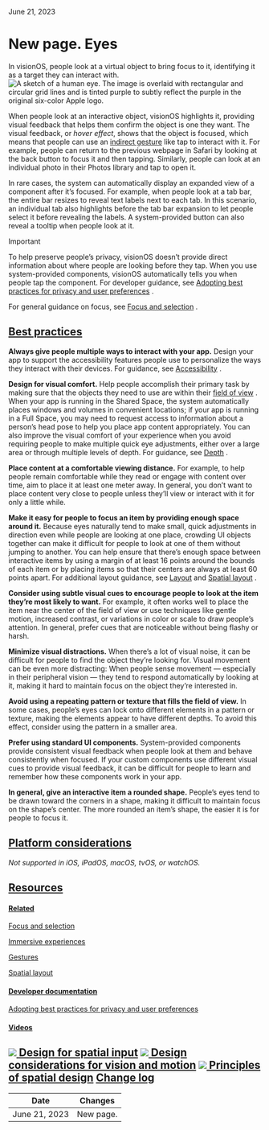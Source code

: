 June 21, 2023

 New page. Eyes
====

In visionOS, people look at a virtual object to bring focus to it, identifying it as a target they can interact with.![A sketch of a human eye. The image is overlaid with rectangular and circular grid lines and is tinted purple to subtly reflect the purple in the original six-color Apple logo.](https://docs-assets.developer.apple.com/published/126393ded1c486236fc7a9feabea30ea/inputs-eyes-intro@2x.png)

When people look at an interactive object, visionOS highlights it, providing visual feedback that helps them confirm the object is one they want. The visual feedback, or *hover effect*, shows that the object is focused, which means that people can use an [indirect gesture](/design/human-interface-guidelines/gestures#visionOS)
 like tap to interact with it. For example, people can return to the previous webpage in Safari by looking at the back button to focus it and then tapping. Similarly, people can look at an individual photo in their Photos library and tap to open it.

In rare cases, the system can automatically display an expanded view of a component after it’s focused. For example, when people look at a tab bar, the entire bar resizes to reveal text labels next to each tab. In this scenario, an individual tab also highlights before the tab bar expansion to let people select it before revealing the labels. A system-provided button can also reveal a tooltip when people look at it.

Important

To help preserve people’s privacy, visionOS doesn’t provide direct information about where people are looking before they tap. When you use system-provided components, visionOS automatically tells you when people tap the component. For developer guidance, see [Adopting best practices for privacy and user preferences](/documentation/visionOS/adopting-best-practices-for-privacy)
.

For general guidance on focus, see [Focus and selection](/design/human-interface-guidelines/focus-and-selection)
.

[Best practices](/design/human-interface-guidelines/eyes#Best-practices)
------------------------------------------------------------------------

**Always give people multiple ways to interact with your app.** Design your app to support the accessibility features people use to personalize the ways they interact with their devices. For guidance, see [Accessibility](/design/human-interface-guidelines/accessibility)
.

**Design for visual comfort.** Help people accomplish their primary task by making sure that the objects they need to use are within their [field of view](/design/human-interface-guidelines/spatial-layout#Field-of-view)
. When your app is running in the Shared Space, the system automatically places windows and volumes in convenient locations; if your app is running in a Full Space, you may need to request access to information about a person’s head pose to help you place app content appropriately. You can also improve the visual comfort of your experience when you avoid requiring people to make multiple quick eye adjustments, either over a large area or through multiple levels of depth. For guidance, see [Depth](/design/human-interface-guidelines/spatial-layout#Depth)
.

**Place content at a comfortable viewing distance.** For example, to help people remain comfortable while they read or engage with content over time, aim to place it at least one meter away. In general, you don’t want to place content very close to people unless they’ll view or interact with it for only a little while.

**Make it easy for people to focus an item by providing enough space around it.** Because eyes naturally tend to make small, quick adjustments in direction even while people are looking at one place, crowding UI objects together can make it difficult for people to look at one of them without jumping to another. You can help ensure that there’s enough space between interactive items by using a margin of at least 16 points around the bounds of each item or by placing items so that their centers are always at least 60 points apart. For additional layout guidance, see [Layout](/design/human-interface-guidelines/layout)
 and [Spatial layout](/design/human-interface-guidelines/spatial-layout)
.

**Consider using subtle visual cues to encourage people to look at the item they’re most likely to want.** For example, it often works well to place the item near the center of the field of view or use techniques like gentle motion, increased contrast, or variations in color or scale to draw people’s attention. In general, prefer cues that are noticeable without being flashy or harsh.

**Minimize visual distractions.** When there’s a lot of visual noise, it can be difficult for people to find the object they’re looking for. Visual movement can be even more distracting: When people sense movement — especially in their peripheral vision — they tend to respond automatically by looking at it, making it hard to maintain focus on the object they’re interested in.

**Avoid using a repeating pattern or texture that fills the field of view.** In some cases, people’s eyes can lock onto different elements in a pattern or texture, making the elements appear to have different depths. To avoid this effect, consider using the pattern in a smaller area.

**Prefer using standard UI components.** System-provided components provide consistent visual feedback when people look at them and behave consistently when focused. If your custom components use different visual cues to provide visual feedback, it can be difficult for people to learn and remember how these components work in your app.

**In general, give an interactive item a rounded shape.** People’s eyes tend to be drawn toward the corners in a shape, making it difficult to maintain focus on the shape’s center. The more rounded an item’s shape, the easier it is for people to focus it.

[Platform considerations](/design/human-interface-guidelines/eyes#Platform-considerations)
------------------------------------------------------------------------------------------

*Not supported in iOS, iPadOS, macOS, tvOS, or watchOS.*

[Resources](/design/human-interface-guidelines/eyes#Resources)
--------------------------------------------------------------

#### [Related](/design/human-interface-guidelines/eyes#Related)

[Focus and selection](/design/human-interface-guidelines/focus-and-selection)


[Immersive experiences](/design/human-interface-guidelines/immersive-experiences)


[Gestures](/design/human-interface-guidelines/gestures)


[Spatial layout](/design/human-interface-guidelines/spatial-layout)


#### [Developer documentation](/design/human-interface-guidelines/eyes#Developer-documentation)

[Adopting best practices for privacy and user preferences](/documentation/visionOS/adopting-best-practices-for-privacy)


#### [Videos](/design/human-interface-guidelines/eyes#Videos)

[![](https://devimages-cdn.apple.com/wwdc-services/images/D35E0E85-CCB6-41A1-B227-7995ECD83ED5/C6CDCC79-CCD0-4D2F-A4D1-8FC70DC663DB/8127_wide_250x141_1x.jpg) Design for spatial input](https://developer.apple.com/videos/play/wwdc2023/10073) 
[![](https://devimages-cdn.apple.com/wwdc-services/images/D35E0E85-CCB6-41A1-B227-7995ECD83ED5/2C47B638-090D-4CBB-9E9E-EBE8114536D9/8132_wide_250x141_1x.jpg) Design considerations for vision and motion](https://developer.apple.com/videos/play/wwdc2023/10078) 
[![](https://devimages-cdn.apple.com/wwdc-services/images/D35E0E85-CCB6-41A1-B227-7995ECD83ED5/15489B11-8744-483D-AD38-EF78D8962FF4/8126_wide_250x141_1x.jpg) Principles of spatial design](https://developer.apple.com/videos/play/wwdc2023/10072) 
[Change log](/design/human-interface-guidelines/eyes#Change-log)
----------------------------------------------------------------



| Date | Changes |
| --- | --- |
| June 21, 2023 | New page. |

